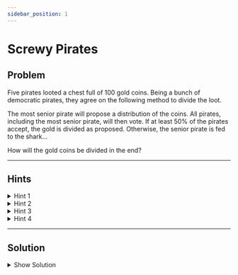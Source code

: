 ```yaml
---
sidebar_position: 1
---
```


# Screwy Pirates

## Problem

Five pirates looted a chest full of 100 gold coins. Being a bunch of democratic pirates, they agree on the following method to divide the loot.

The most senior pirate will propose a distribution of the coins. All pirates, including the most senior pirate, will then vote. If at least 50% of the pirates accept, the gold is divided as proposed. Otherwise, the senior pirate is fed to the shark...

How will the gold coins be divided in the end?

---

## Hints

<details>
  <summary>Hint 1</summary>

Think about how the pirates value survival before maximizing coins.
</details>

<details>
  <summary>Hint 2</summary>

What happens if there are only two pirates? Build up from there.
</details>

<details>
  <summary>Hint 3</summary>

Notice that pirates will sacrifice others if they benefit. Consider the voting pattern.
</details>

<details>
  <summary>Hint 4</summary>

Work up the tree of pirates from 2 to 5 to see patterns.
</details>

---

## Solution

<details>
  <summary>Show Solution</summary>

If you have not studied game theory or dynamic programming, this strategy problem may appear to be daunting... *(full explanation goes here)*

</details>
